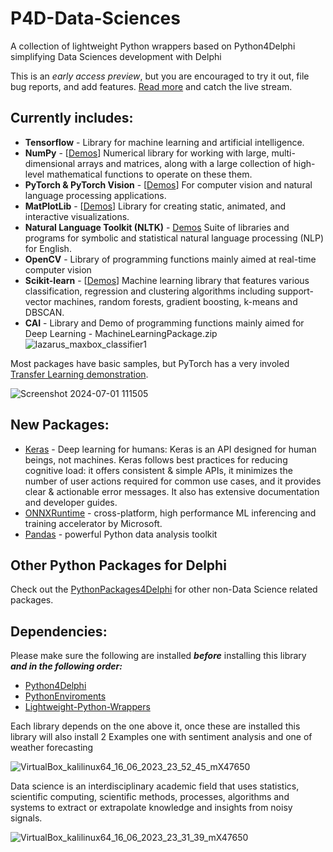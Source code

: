 # P4D-Data-Sciences
A collection of lightweight Python wrappers based on Python4Delphi simplifying Data Sciences development with Delphi

This is an _early access preview_, but you are encouraged to try it out, file bug reports, and add features. [Read more](https://blogs.embarcadero.com/?p=145025) and catch the live stream.

## Currently includes:
* **Tensorflow** - Library for machine learning and artificial intelligence. 
* **NumPy** - [[Demos](https://github.com/Embarcadero/P4D-Data-Sciences/tree/main/demos/NumPy)] Numerical library for working with large, multi-dimensional arrays and matrices, along with a large collection of high-level mathematical functions to operate on these them. 
* **PyTorch & PyTorch Vision** - [[Demos](https://github.com/Embarcadero/P4D-Data-Sciences/tree/main/demos/PyTorch)] For computer vision and natural language processing applications.
* **MatPlotLib** - [[Demos](https://github.com/Embarcadero/P4D-Data-Sciences/tree/main/demos/MatplotLib)] Library for creating static, animated, and interactive visualizations.
* **Natural Language Toolkit (NLTK)** - [Demos](https://github.com/Embarcadero/P4D-Data-Sciences/tree/main/demos/NLTK) Suite of libraries and programs for symbolic and statistical natural language processing (NLP) for English.
* **OpenCV** - Library of programming functions mainly aimed at real-time computer vision
* **Scikit-learn** - [[Demos](https://github.com/Embarcadero/P4D-Data-Sciences/tree/main/demos/ScikitLearn)] Machine learning library that features various classification, regression and clustering algorithms including support-vector machines, random forests, gradient boosting, k-means and DBSCAN.
* **CAI** - Library and Demo of programming functions mainly aimed for Deep Learning - MachineLearningPackage.zip
![lazarus_maxbox_classifier1](https://user-images.githubusercontent.com/3393121/218339655-629852bb-393f-4054-8028-fa04b83104b9.jpg)

Most packages have basic samples, but PyTorch has a very involed [Transfer Learning demonstration](https://github.com/Embarcadero/P4D-Data-Sciences/tree/main/demos/PyTorch/PyTorchTransferLearning).

![Screenshot 2024-07-01 111505](https://github.com/maxkleiner/P4D-Data-Sciences/assets/3393121/183c7396-fc19-4d50-b405-e9500c57369b)


## New Packages:

* [Keras](https://keras.io/) - Deep learning for humans: Keras is an API designed for human beings, not machines. Keras follows best practices for reducing cognitive load: it offers consistent & simple APIs, it minimizes the number of user actions required for common use cases, and it provides clear & actionable error messages. It also has extensive documentation and developer guides.
* [ONNXRuntime](https://github.com/microsoft/onnxruntime) - cross-platform, high performance ML inferencing and training accelerator by Microsoft.
* [Pandas](https://pandas.pydata.org/) - powerful Python data analysis toolkit

## Other Python Packages for Delphi
Check out the [PythonPackages4Delphi](https://github.com/Embarcadero/PythonPackages4Delphi) for other non-Data Science related packages.

## Dependencies:

Please make sure the following are installed **_before_** installing this library **_and in the following order:_**  

* [Python4Delphi](https://github.com/Embarcadero/python4delphi)
* [PythonEnviroments](https://github.com/Embarcadero/PythonEnviroments)
* [Lightweight-Python-Wrappers](https://github.com/Embarcadero/Lightweight-Python-Wrappers)

Each library depends on the one above it, once these are installed this library will also install
2 Examples one with sentiment analysis and one of weather forecasting

![VirtualBox_kalilinux64_16_06_2023_23_52_45_mX47650](https://github.com/maxkleiner/P4D-Data-Sciences/assets/3393121/b67853f0-d8ed-49fe-954f-1398b634ef1d)

Data science is an interdisciplinary academic field that uses statistics, scientific computing, scientific methods, processes, algorithms and systems to extract or extrapolate knowledge and insights from noisy signals.

![VirtualBox_kalilinux64_16_06_2023_23_31_39_mX47650](https://github.com/maxkleiner/P4D-Data-Sciences/assets/3393121/cae4b4d3-a668-47d1-bca2-8bdc61633e13)



